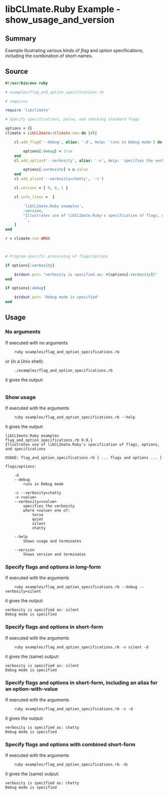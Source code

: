 # libCLImate.Ruby Example - **show_usage_and_version**

## Summary

Example illustrating various kinds of *flag* and *option* specifications, including the combination of short-names.

## Source

```ruby
#!/usr/bin/env ruby

# examples/flag_and_option_specifications.rb

# requires

require 'libclimate'

# Specify specifications, parse, and checking standard flags

options = {}
climate = LibCLImate::Climate.new do |cl|

	cl.add_flag('--debug', alias: '-d', help: 'runs in Debug mode') do

		options[:debug] = true
	end
	cl.add_option('--verbosity', alias: '-v', help: 'specifies the verbosity', values: [ 'terse', 'quiet', 'silent', 'chatty' ]) do |o, a|

		options[:verbosity] = o.value
	end
	cl.add_alias('--verbosity=chatty', '-c')

	cl.version = [ 0, 0, 1 ]

	cl.info_lines =  [

		'libCLImate.Ruby examples',
		:version,
		"Illustrates use of libCLImate.Ruby's specification of flags, options, and specifications",
		'',
	]
end

r = climate.run ARGV



# Program-specific processing of flags/options

if options[:verbosity]

	$stdout.puts "verbosity is specified as: #{options[:verbosity]}"
end

if options[:debug]

	$stdout.puts 'Debug mode is specified'
end
```

## Usage

### No arguments

If executed with no arguments

```
    ruby examples/flag_and_option_specifications.rb
```

or (in a Unix shell):

```
    ./examples/flag_and_option_specifications.rb
```

it gives the output:

```
```

### Show usage

If executed with the arguments

```
    ruby examples/flag_and_option_specifications.rb --help
```

it gives the output:

```
libCLImate.Ruby examples
flag_and_option_specifications.rb 0.0.1
Illustrates use of libCLImate.Ruby's specification of flags, options, and specifications

USAGE: flag_and_option_specifications.rb [ ... flags and options ... ]

flags/options:

	-d
	--debug
		runs in Debug mode

	-c --verbosity=chatty
	-v <value>
	--verbosity=<value>
		specifies the verbosity
		where <value> one of:
			terse
			quiet
			silent
			chatty

	--help
		Shows usage and terminates

	--version
		Shows version and terminates
```

### Specify flags and options in long-form

If executed with the arguments

```
    ruby examples/flag_and_option_specifications.rb --debug --verbosity=silent
```

it gives the output:

```
verbosity is specified as: silent
Debug mode is specified
```

### Specify flags and options in short-form

If executed with the arguments

```
    ruby examples/flag_and_option_specifications.rb -v silent -d
```

it gives the (same) output:

```
verbosity is specified as: silent
Debug mode is specified
```

### Specify flags and options in short-form, including an alias for an option-with-value

If executed with the arguments

```
    ruby examples/flag_and_option_specifications.rb -c -d
```

it gives the output:

```
verbosity is specified as: chatty
Debug mode is specified
```

### Specify flags and options with combined short-form

If executed with the arguments

```
    ruby examples/flag_and_option_specifications.rb -dc
```

it gives the (same) output:

```
verbosity is specified as: chatty
Debug mode is specified
```

